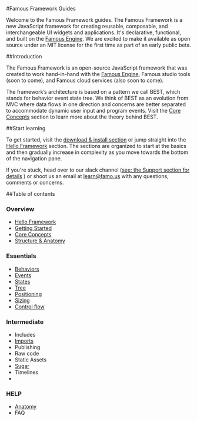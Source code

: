 #Famous Framework Guides

Welcome to the Famous Framework guides. The Famous Framework is a new JavaScript framework for creating reusable, composable, and interchangeable UI widgets and applications. It's declarative, functional, and built on the [Famous Engine](https://github.com/Famous/engine). We are excited to make it available as open source under an MIT license for the first time as part of an early public beta.


##Introduction

The Famous Framework is an open-source JavaScript framework that was created to work hand-in-hand with the [Famous Engine](famous.org/learn), Famous studio tools (soon to come), and Famous cloud services (also soon to come).

The framework’s architecture is based on a pattern we call BEST, which stands for behavior event state tree. We think of BEST as an evolution from MVC where data flows in one direction and concerns are better separated to accommodate dynamic user input and program events. Visit the [Core Concepts](core-concepts.md) section to learn more about the theory behind BEST. 

##Start learning

To get started, visit the [download & install section](getting-started.md) or jump straight into the [Hello Framework](HelloFramework.md) section. The sections are organized to start at the basics and then gradually increase in complexity as you move towards the bottom of the navigation pane.

 If you're stuck, head over to our slack channel ([see: the Support section for details](famous.org/support) ) or shoot us an email at [learn@famo.us](mailto:learn@famo.us) with any questions, comments or concerns.  
 
##Table of contents

### Overview

- [Hello Framework](hello-framework.md)
- [Getting Started](getting-started.md)
- [Core Concepts](core-concepts.md)
- [Structure & Anatomy](structure-and-anatomy.md)

### Essentials
- [Behaviors](behaviors.md)
- [Events](events.md)
- [States](states.md)
- [Tree](tree.md)
- [Positioning](positioning.md)
- [Sizing](sizing.md)
- [Control flow](control-flow.md)

### Intermediate

- Includes
- [Imports](../imports.md)
- Publishing
- Raw code
- Static Assets
- [Sugar](../sugar.md)
- Timelines
- 
### HELP

- [Anatomy](anatomy.md)
- FAQ



